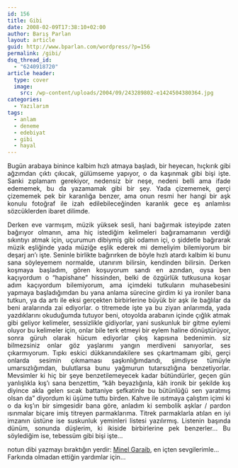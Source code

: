 ```yaml
---
id: 156
title: Gibi
date: 2008-02-09T17:38:10+02:00
author: Barış Parlan
layout: article
guid: http://www.bparlan.com/wordpress/?p=156
permalink: /gibi/
dsq_thread_id:
  - "6240918720"
article header:
  type: cover
  image:
    src: /wp-content/uploads/2004/09/243289802-e1424504380364.jpg
categories:
  - Yazılarım
tags:
  - anlam
  - deneme
  - edebiyat
  - gibi
  - hayal
---
```


<p style="text-align: justify;">
  Bugün arabaya binince kalbim hızlı atmaya başladı, bir heyecan, hıçkırık gibi ağzımdan çıktı çıkıcak, gülümseme yapıyor, o da kaşınmak gibi bişi işte. Sanki zıplamam gerekiyor, nedensiz bir neşe, nedeni belli ama ifade edememek, bu da yazamamak gibi bir şey. Yada çizememek, gerçi çizememek pek bir karanlığa benzer, ama onun resmi her hangi bir aşk konulu fotoğraf ile izah edilebileceğinden karanlık gece eş anlamlısı sözcüklerden ibaret dilimde.
</p>

<p style="text-align: justify;">
  Derken eve varmışım, müzik yüksek sesli, hani bağırmak isteyipde zaten bağırıyor olmanın, ama hiç istediğim kelimeleri bağıramamanın verdiği sıkıntıyı atmak için, uçurumun dibiymiş gibi odamın içi, o şiddetle bağırarak müzik eşliğinde yada müziğe eşlik ederek mi demeliyim bilemiyorum bir deşarj an&#8217;ı işte. Seninle birlikte bağırırken de böyle hızlı atardı kalbim ki bunu sana söyleyemem normalde, utanırım bilirsin, kendinden bilirsin. Derken koşmaya başladım, gören koşuyorum sandı en azından, oysa ben kaçıyordum o &#8220;hapishane&#8221; hissinden, belki de özgürlük tutkusuna koşar adım kaçıyordum bilemiyorum, ama içimdeki tutkuların muhasebesini yapmaya başladığımdan bu yana anlama sürecine girdim ki ya ironiler bana tutkun, ya da artı ile eksi gerçekten birbirlerine büyük bir aşk ile bağlılar da beni aralarında zai ediyorlar. o titremede işte ya bu ziyan anlarımda, yada yazdıklarını okuduğumda tutuyor beni, otoyolda arabanın içinde çığlık atmak gibi geliyor kelimeler, sessizlikle gidiyorlar, yani suskunluk bir gitme eylemi oluyor bu kelimeler için, onlar bile terk etmeyi bir eylem haline dönüştürüyor, sonra güruh olarak hücum ediyorlar çıkış kapısına bedenimin. siz bilmezsiniz onlar göz yaşlarımı yangın merdiveni sanıyorlar, ses çıkarmıyorum. Tıpkı eskici dükkanındakilere ses çıkartmamam gibi, gerçi onlarda sesimin çıkmaması şaşkınlığımdandı, şimdiyse tümüyle umarsızlığımdan, bulutlarsa bunu yağmurun tutarsızlığına benzetiyorlar. Mevsimler ki hiç bir şeye benzetilemeyecek kadar bütündürler, geçen gün yanlışlıkla kış&#8217;ı sana benzettim, &#8220;kâh beyazlığınla, kâh ironik bir şekilde kış diyince akla gelen sıcak battaniye şefkatinle bu bütünlüğü sen yaratmış olsan da&#8221; diyordum ki üşüme tuttu birden. Kahve ile ısıtmaya çalıştım içimi ki o da kış&#8217;ın bir simgesidir bana göre, anladım ki sembolik aşklar / pardon ısınmalar biçare imiş titreyen parmaklarıma. Titrek parmaklarla atılan en iyi imzanın üstüne ise suskunluk yeminleri listesi yazılırmış. Listenin başında dünüm, sonunda düşlerim, ki ikiside birbirlerine pek benzerler&#8230; Bu söylediğim ise, tebessüm gibi bişi işte&#8230;
</p>

notun dibi yazmayı bıraktığın yerdir: <a title="Minel Garaib" href="http://minel-garaib.blogspot.com/" target="_blank">Minel Garaib</a>, en içten sevgilerimle&#8230; Farkında olmadan ettiğin yardımlar için&#8230;

